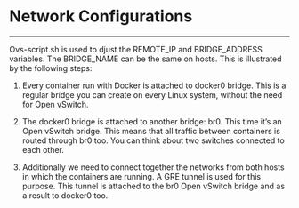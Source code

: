 # Network Configurations
------------------------

Ovs-script.sh is used to djust the REMOTE_IP and BRIDGE_ADDRESS variables. The BRIDGE_NAME can be the same on hosts. 
This is illustrated by the following steps:



1. Every container run with Docker is attached to docker0 bridge. This is a regular bridge you can create on every Linux system, without the need for Open vSwitch.

2. The docker0 bridge is attached to another bridge: br0. This time it’s an Open vSwitch bridge. This means that all traffic between containers is routed through br0 too. You can think about two switches connected to each other.

3. Additionally we need to connect together the networks from both hosts in which the containers are running. A GRE tunnel is used for this purpose. This tunnel is attached to the br0 Open vSwitch bridge and as a result to docker0 too.



